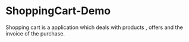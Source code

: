 # ShoppingCart-Demo
Shopping cart is a application which deals with products , offers and the invoice of the purchase. 
